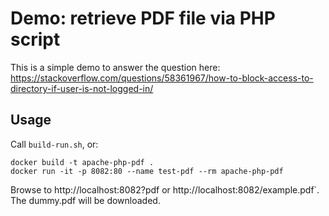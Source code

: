 Demo: retrieve PDF file via PHP script
=============================================

This is a simple demo to answer the question here: https://stackoverflow.com/questions/58361967/how-to-block-access-to-directory-if-user-is-not-logged-in/

Usage
---------

Call `build-run.sh`, or:

```shell
docker build -t apache-php-pdf .
docker run -it -p 8082:80 --name test-pdf --rm apache-php-pdf
```

Browse to http://localhost:8082?pdf or http://localhost:8082/example.pdf`.
The dummy.pdf will be downloaded.
